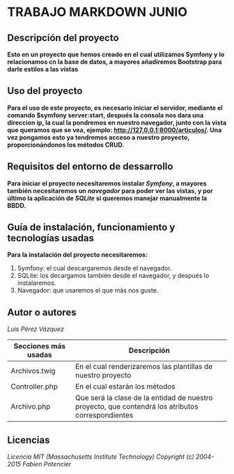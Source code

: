 # TRABAJO MARKDOWN JUNIO

## Descripción del proyecto
**Esto en un proyecto que hemos creado en el cual utilizamos Symfony y lo relacionamos cn la base de datos, a mayores añadiremos Bootstrap para darle estilos a las vistas**

## Uso del proyecto
**Para el uso de este proyecto, es necesario iniciar el servidor, mediante el comando $symfony server:start, después la consola nos dara una direccion ip, la cual la pondremos en nuestro navegador, junto con la vista que queramos que se vea, ejemplo: http://127.0.0.1:8000/articulos/. Una vez pongamos esto ya tendremos acceso a nuestro proyecto, proporcionándonos los métodos CRUD.**

## Requisitos del entorno de dessarrollo
**Para iniciar el proyecto necesitaremos instalar *Symfony*, a mayores también necesitaremos un *navegador* para poder ver las vistas, y por último la aplicación de *SQLite* si queremos manejar manualmente la BBDD.**

## Guía de instalación, funcionamiento y tecnologías usadas
**Para la instalación del proyecto necesitaremos:**
1. Symfony: el cual descargaremos desde el navegador.
2. SQLite: los decargamos también desde el navegador, y después lo instalaremos.
3. Navegador: que usaremos el que más nos guste.

## Autor o autores
*Luis Pérez Vázquez*

| Secciones más usadas | Descripción |
| ----------- | ----------- |
| Archivos.twig | En el cual renderizaremos las plantillas de nuestro proyecto |
| Controller.php | En el cual estarán los métodos |
| Archivo.php | Que será la clase de la entidad de nuestro proyecto, que contendrá los atributos correspondientes |

## Licencias
*Licencia MIT (Massachusetts Institute Technology)*
*Copyright (c) 2004-2015 Fabien Potencier*